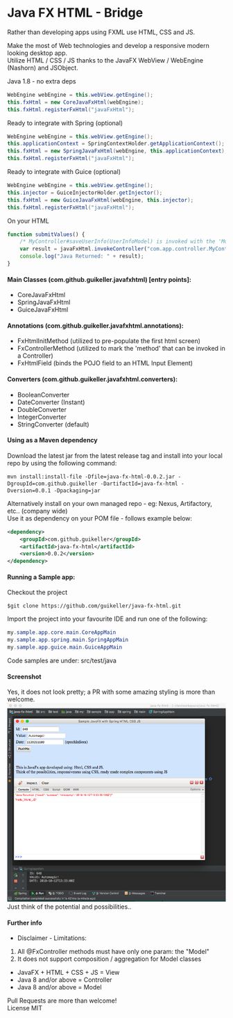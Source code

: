 Java FX HTML - Bridge
============

Rather than developing apps using FXML use HTML, CSS and JS.

Make the most of Web technologies and develop a responsive modern looking desktop app.<br> 
Utilize HTML / CSS / JS thanks to the JavaFX WebView / WebEngine (Nashorn) and JSObject.

Java 1.8 - no extra deps

```java
WebEngine webEngine = this.webView.getEngine();
this.fxHtml = new CoreJavaFxHtml(webEngine);
this.fxHtml.registerFxHtml("javaFxHtml");
``` 

Ready to integrate with Spring (optional)

```java
WebEngine webEngine = this.webView.getEngine();
this.applicationContext = SpringContextHolder.getApplicationContext();
this.fxHtml = new SpringJavaFxHtml(webEngine, this.applicationContext);
this.fxHtml.registerFxHtml("javaFxHtml");
```

Ready to integrate with Guice (optional)
```java
WebEngine webEngine = this.webView.getEngine();
this.injector = GuiceInjectorHolder.getInjector();
this.fxHtml = new GuiceJavaFxHtml(webEngine, this.injector);
this.fxHtml.registerFxHtml("javaFxHtml");
```

On your HTML
```javascript
function submitValues() {
    /* MyController#saveUserInfo(UserInfoModel) is invoked with the 'Model' automagically populated */
    var result = javaFxHtml.invokeController("com.app.controller.MyController", "saveUserInfo");
    console.log("Java Returned: " + result);
}
```

#### Main Classes (com.github.guikeller.javafxhtml) [entry points]:
 * CoreJavaFxHtml
 * SpringJavaFxHtml
 * GuiceJavaFxHtml
 
#### Annotations (com.github.guikeller.javafxhtml.annotations):
 * FxHtmlInitMethod (utilized to pre-populate the first html screen)
 * FxControllerMethod (utilized to mark the 'method' that can be invoked in a Controller)
 * FxHtmlField (binds the POJO field to an HTML Input Element)
 
#### Converters (com.github.guikeller.javafxhtml.converters):
 * BooleanConverter
 * DateConverter (Instant)
 * DoubleConverter
 * IntegerConverter
 * StringConverter (default) 
 
#### Using as a Maven dependency
Download the latest jar from the latest release tag and install into your local repo by using the following command:
```shell
mvn install:install-file -Dfile=java-fx-html-0.0.2.jar -DgroupId=com.github.guikeller -DartifactId=java-fx-html -Dversion=0.0.1 -Dpackaging=jar
```
Alternatively install on your own managed repo - eg: Nexus, Artifactory, etc.. (company wide)<br>
Use it as dependency on your POM file - follows example below:
```xml
<dependency>
    <groupId>com.github.guikeller</groupId>
    <artifactId>java-fx-html</artifactId>
    <version>0.0.2</version>
</dependency>
```

#### Running a Sample app:

Checkout the project
```
$git clone https://github.com/guikeller/java-fx-html.git
```
Import the project into your favourite IDE and run one of the following:
```java
my.sample.app.core.main.CoreAppMain
my.sample.app.spring.main.SpringAppMain
my.sample.app.guice.main.GuiceAppMain
```
Code samples are under: src/test/java

#### Screenshot
Yes, it does not look pretty; a PR with some amazing styling is more than welcome.
![JavaFX HTML CSS JS](https://raw.githubusercontent.com/guikeller/blob/master/java-fx-html.png)
Just think of the potential and possibilities..

#### Further info
* Disclaimer - Limitations:
1. All @FxController methods must have only one param: the "Model"
2. It does not support composition / aggregation for Model classes

* JavaFX + HTML + CSS + JS = View
* Java 8 and/or above = Controller
* Java 8 and/or above = Model

Pull Requests are more than welcome!<br>
License MIT
